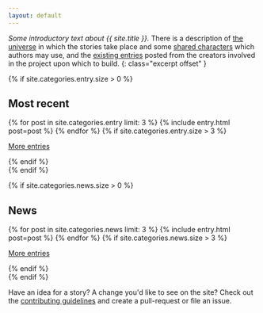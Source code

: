 ```yaml
---
layout: default
---
```


*Some introductory text about {{ site.title }}.* There is a description of [the universe](/about/universe) in which the stories take place and some [shared characters](/about/characters) which authors may use, and the [existing entries](/entries) posted from the creators involved in the project upon which to build.
{: class="excerpt offset" }

{% if site.categories.entry.size > 0 %}
<div class="entries">
    <h2>Most recent</h2>
    {% for post in site.categories.entry limit: 3 %}
        {% include entry.html post=post %}
    {% endfor %}
    {% if site.categories.entry.size > 3 %}
        <p class="to-entries"><a href="/entries">More entries</a></p>
    {% endif %}
</div>
{% endif %}

{% if site.categories.news.size > 0 %}
<div class="news">
    <h2>News</h2>
    {% for post in site.categories.news limit: 3 %}
        {% include entry.html post=post %}
    {% endfor %}
    {% if site.categories.news.size > 3 %}
        <p class="to-entries"><a href="/entries">More entries</a></p>
    {% endif %}
</div>
{% endif %}

Have an idea for a story? A change you'd like to see on the site? Check out the [contributing guidelines](/about/contributing) and create a pull-request or file an issue.
